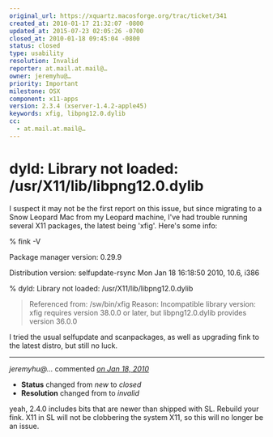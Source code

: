 ```yaml
---
original_url: https://xquartz.macosforge.org/trac/ticket/341
created_at: 2010-01-17 21:32:07 -0800
updated_at: 2015-07-23 02:05:26 -0700
closed_at: 2010-01-18 09:45:04 -0800
status: closed
type: usability
resolution: Invalid
reporter: at.mail.at.mail@…
owner: jeremyhu@…
priority: Important
milestone: OSX
component: x11-apps
version: 2.3.4 (xserver-1.4.2-apple45)
keywords: xfig, libpng12.0.dylib
cc:
  - at.mail.at.mail@…
---
```


dyld: Library not loaded: /usr/X11/lib/libpng12.0.dylib
=======================================================


I suspect it may not be the first report on this issue, but since migrating to a Snow Leopard Mac from my Leopard machine, I've had trouble running several X11 packages, the latest being 'xfig'. Here's some info:

% fink -V

Package manager version: 0.29.9

Distribution version: selfupdate-rsync Mon Jan 18 16:18:50 2010, 10.6, i386

% dyld: Library not loaded: /usr/X11/lib/libpng12.0.dylib

> Referenced from: /sw/bin/xfig
> Reason: Incompatible library version: xfig requires version 38.0.0 or later, but libpng12.0.dylib provides version 36.0.0

I tried the usual selfupdate and scanpackages, as well as upgrading fink to the latest distro, but still no luck.



---

*jeremyhu@…* commented *[on Jan 18, 2010](https://xquartz.macosforge.org/trac/ticket/341#comment:1 "January 18, 2010 at 9:45 AM PST")*

-   **Status** changed from *new* to *closed*
-   **Resolution** changed from to *invalid*

yeah, 2.4.0 includes bits that are newer than shipped with SL. Rebuild your fink. X11 in SL will not be clobbering the system X11, so this will no longer be an issue.



